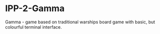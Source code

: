 # IPP-2-Gamma
Gamma - game based on traditional warships board game with basic, but colourful terminal interface.
